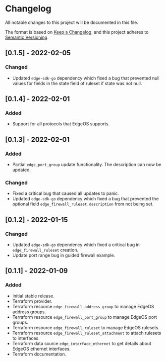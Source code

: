 # Changelog
All notable changes to this project will be documented in this file.

The format is based on [Keep a Changelog](https://keepachangelog.com/en/1.0.0/),
and this project adheres to [Semantic Versioning](https://semver.org/spec/v2.0.0.html).

## [0.1.5] - 2022-02-05
### Changed
- Updated `edge-sdk-go` dependency which fixed a bug that prevented null values for fields in the state field of ruleset if state was not null.

## [0.1.4] - 2022-02-01
### Added
- Support for all protocols that EdgeOS supports.

## [0.1.3] - 2022-02-01
### Added
- Partial `edge_port_group` update functionality. The description can now be updated.
### Changed
- Fixed a critical bug that caused all updates to panic.
- Updated `edge-sdk-go` dependency which fixed a bug that prevented the optional field `edge_firewall_ruleset.description` from not being set.

## [0.1.2] - 2022-01-15
### Changed
- Updated `edge-sdk-go` dependency which fixed a critical bug in `edge_firewall_ruleset` creation.
- Update port range bug in guided firewall example.

## [0.1.1] - 2022-01-09
### Added
- Initial stable release.
- Terraform provider.
- Terraform resource `edge_firewall_address_group` to manage EdgeOS address groups.
- Terraform resource `edge_firewall_port_group` to manage EdgeOS port groups.
- Terraform resource `edge_firewall_ruleset` to manage EdgeOS rulesets.
- Terraform resource `edge_firewall_ruleset_attachment` to attach rulesets to interfaces.
- Terraform data source `edge_interface_ethernet` to get details about EdgeOS ethernet interfaces.
- Terraform documentation.
